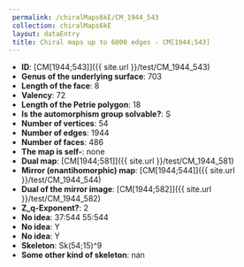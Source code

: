 ```yaml
--- 
 permalink: /chiralMaps6kE/CM_1944_543 
 collection: chiralMaps6kE
 layout: dataEntry
 title: Chiral maps up to 6000 edges - CM[1944;543]
---
```


- **ID**: [CM[1944;543]]({{ site.url }}/test/CM_1944_543)
- **Genus of the underlying surface**: 703
- **Length of the face**: 8
- **Valency**: 72
- **Length of the Petrie polygon**: 18
- **Is the automorphism group solvable?**: S
- **Number of vertices**: 54
- **Number of edges**: 1944
- **Number of faces**: 486
- **The map is self-**: none
- **Dual map**: [CM[1944;581]]({{ site.url }}/test/CM_1944_581)
- **Mirror (enantihomorphic) map**: [CM[1944;544]]({{ site.url }}/test/CM_1944_544)
- **Dual of the mirror image**: [CM[1944;582]]({{ site.url }}/test/CM_1944_582)
- **Z_q-Exponent?**: 2
- **No idea**:  37:544 55:544
- **No idea**: Y
- **No idea**: Y
- **Skeleton**: Sk(54;15)^9
- **Some other kind of skeleton**: nan
